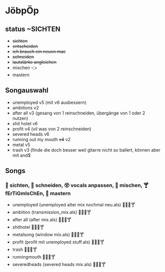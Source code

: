 # JöbpÖp

## status ~SICHTEN 

- ~~sichten~~
- ~~entscheiden~~
- ~~ich brauch ein neuen mac~~
- ~~schneiden~~
- ~~lautstärke angleichen~~
- mischen 👈
- mastern


## Songauswahl
- unemployed v5 (mit v6 ausbessern)
- ambitions v2
- after all v3 (gesang von 1 reinschneiden, übergänge von 1 oder 2 nutzen)
- shit hotel v6
- profit v4 (vil was von 2 reinschneiden)
- severed heads v6
- running out my mouth ~~v4~~ v2
- metal v5
- trash v3 (finde die doch besser weil gitarre nicht so ballert, können aber mit and$




## Songs
### 🔭 sichten, 🔪 schneiden, 😵 vocals anpassen, 🍹 mischen, 🍸 fErTiGmIsChEn,  💅 mastern
- unemployed (unemployed alter mix nochmal neu.als) 🔪😵🍹🍸
- ambition (transmission_mix.als) 🔪😵🍹🍸
- after all (after mix.als) 🔪😵🍹🍸
- shithotel 🔪😵🍹🍸
- metalsong (window mix.als) 🔪😵🍹🍸
- profit (profit mit unemployed stuff.als) 🔪😵🍹🍸
- trash 🔪😵🍹🍸
- runningmouth 🔪😵🍹🍸
- severedheads (severed heads mix.als) 🔪😵🍹🍸

